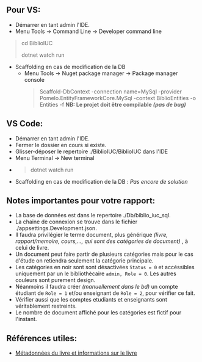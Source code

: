 ## Pour VS:
- Démarrer en tant admin l'IDE.
- Menu Tools -> Command Line -> Developer command line
> cd BiblioIUC
>
> dotnet watch run
- Scaffolding en cas de modification de la DB
	- Menu Tools -> Nuget package manager -> Package manager console 
		> Scaffold-DbContext -connection name=MySql -provider Pomelo.EntityFrameworkCore.MySql -context BiblioEntities -o Entities -f
**NB: Le projet doit être compilable *(pas de bug)***
	
	
## VS Code:
- Démarrer en tant admin l'IDE.
- Fermer le dossier en cours si existe.
- Glisser-déposer le repertoire ./BiblioIUC/BiblioIUC dans l'IDE
- Menu Terminal -> New terminal
- > dotnet watch run
- Scaffolding en cas de modification de la DB : *Pas encore de solution*

## Notes importantes pour votre rapport:
- La base de données est dans le repertoire ./Db/biblio_iuc_sql.
- La chaine de connexion se trouve dans le fichier ./appsettings.Development.json.
- Il faudra privilégier le terme document, plus générique *(livre, rapport/memoire, cours,..., qui sont des catégories de document)* , à celui de livre.
- Un document peut faire partir de plusieurs catégories mais pour le cas d'étude on retiendra seulement la catégorie principale.
- Les catégories en noir sont sont désactivées `Status = 0` et accéssibles uniquement par un le bibliothècaire `admin, Role = 0`. Les autres couleurs sont purement design. 
- Néanmoins il faudra créer *(manuellement dans le bd)* un compte étudiant de `Role = 1` et/ou enseignant de `Role = 2`, pour vérifier ce fait.
- Vérifier aussi que les comptes etudiants et enseignants sont véritablement restreints. 
- Le nombre de document affiché pour les catégories est fictif pour l'instant.
	
## Références utiles:
- [Métadonnées du livre et informations sur le livre](https://support.google.com/books/partner/answer/3237055?hl=fr)
